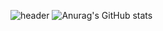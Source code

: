 ![header](https://capsule-render.vercel.app/api?type=waving&color=gradient&height=300&section=header&text=Good%20to%20see%20you%20%F0%9F%A4%97)
![Anurag's GitHub stats](https://github-readme-stats.vercel.app/api?username=Josooho&show_icons=true&theme=radical)  

